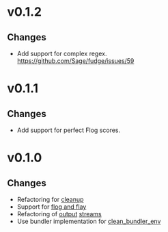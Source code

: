# v0.1.2

## Changes
* Add support for complex regex. https://github.com/Sage/fudge/issues/59

# v0.1.1

## Changes
* Add support for perfect Flog scores.

# v0.1.0

## Changes
* Refactoring for [cleanup](https://github.com/Sage/fudge/pull/53)
* Support for [flog and flay](https://github.com/Sage/fudge/pull/51)
* Refactoring of [output](https://github.com/Sage/fudge/pull/55) [streams](https://github.com/Sage/fudge/pull/50)
* Use bundler implementation for [clean_bundler_env](https://github.com/Sage/fudge/pull/44)
